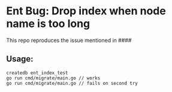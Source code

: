 # Ent Bug: Drop index when node name is too long

This repo reproduces the issue mentioned in ####

## Usage:

```shell
createdb ent_index_test
go run cmd/migrate/main.go // works
go run cmd/migrate/main.go // fails on second try
```
